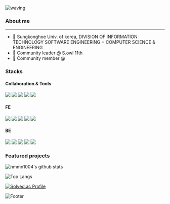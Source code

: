 ![waving](https://capsule-render.vercel.app/api?type=waving&height=200&text=nmmn&fontAlign=70&fontAlignY=40&color=gradient)

### About me
-------------
- 📖 Sungkonghoe Univ. of korea, DIVISION OF INFORMATION TECHNOLOGY SOFTWARE ENGINEERING + COMPUTER SCIENCE & ENGINEERING
- 👥 Community leader @ S.owl 11th
- 👥 Community member @ 

### Stacks
#### Collaboration & Tools
<img src="https://img.shields.io/badge/git-F05032?style=for-the-badge&logo=git&logoColor=white"> <img src="https://img.shields.io/badge/github-181717?style=for-the-badge&logo=github&logoColor=white"> <img src="https://img.shields.io/badge/discord-5865F2?style=for-the-badge&logo=discord&logoColor=white"> <img src="https://img.shields.io/badge/figma-F24E1E?style=for-the-badge&logo=figma&logoColor=white"> <img src="https://img.shields.io/badge/amazonaws-232F3E?style=for-the-badge&logo=amazonaws&logoColor=white">
#### FE
<img src="https://img.shields.io/badge/html5-E34F26?style=for-the-badge&logo=html5&logoColor=white"> <img src="https://img.shields.io/badge/css-1572B6?style=for-the-badge&logo=css&logoColor=white"> <img src="https://img.shields.io/badge/javascript-F7DF1E?style=for-the-badge&logo=javascript&logoColor=black"> <img src="https://img.shields.io/badge/typescript-3178C6?style=for-the-badge&logo=typescript&logoColor=black"> <img src="https://img.shields.io/badge/react-61DAFB?style=for-the-badge&logo=react&logoColor=black">
#### BE
<img src="https://img.shields.io/badge/java-007396?style=for-the-badge&logo=java&logoColor=white"> <img src="https://img.shields.io/badge/node.js-339933?style=for-the-badge&logo=Node.js&logoColor=white"> <img src="https://img.shields.io/badge/springboot-6DB33F?style=for-the-badge&logo=springboot&logoColor=white"> <img src="https://img.shields.io/badge/node.js-339933?style=for-the-badge&logo=Node.js&logoColor=white"> <img src="https://img.shields.io/badge/express-000000?style=for-the-badge&logo=express&logoColor=white">

### Featured projects

![nmmn1004's github stats](https://github-readme-stats.vercel.app/api?username=nmmn1004&show_icons=true&theme=tokyonight)

![Top Langs](https://github-readme-stats.vercel.app/api/top-langs/?username=nmmn1004&show_icons=true&theme=tokyonight)

[![Solved.ac Profile](http://mazassumnida.wtf/api/v2/generate_badge?boj=nmmn100)](https://solved.ac/nmmn100/)

![Footer](https://capsule-render.vercel.app/api?type=waving&color=gradient&height=200&section=footer)

